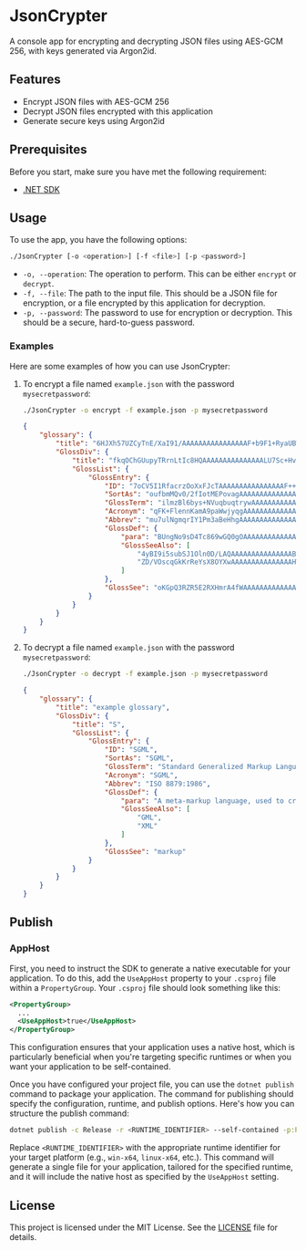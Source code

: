 # JsonCrypter

A console app for encrypting and decrypting JSON files using AES-GCM 256, with keys generated via Argon2id.

## Features

- Encrypt JSON files with AES-GCM 256
- Decrypt JSON files encrypted with this application
- Generate secure keys using Argon2id

## Prerequisites

Before you start, make sure you have met the following requirement:

- [.NET SDK](https://dotnet.microsoft.com/en-us/download)

## Usage

To use the app, you have the following options:

```bash
./JsonCrypter [-o <operation>] [-f <file>] [-p <password>]
```

- `-o, --operation`: The operation to perform. This can be either `encrypt` or `decrypt`.
- `-f, --file`: The path to the input file. This should be a JSON file for encryption, or a file encrypted by this application for decryption.
- `-p, --password`: The password to use for encryption or decryption. This should be a secure, hard-to-guess password.

### Examples

Here are some examples of how you can use JsonCrypter:

1. To encrypt a file named `example.json` with the password `mysecretpassword`:

    ```bash
    ./JsonCrypter -o encrypt -f example.json -p mysecretpassword
    ```

    ```json
    {
        "glossary": {
            "title": "6HJXh57UZCyTnE/XaI91/AAAAAAAAAAAAAAAAF+b9F1+RyaUBWYppkYHva4VgkI05gwxgLreSdx2SY1T",
            "GlossDiv": {
                "title": "fkqOChGUupyTRrnLtIc8HQAAAAAAAAAAAAAAALU7Sc+HvZj3TjFTNXoxLm1e",
                "GlossList": {
                    "GlossEntry": {
                        "ID": "7oCV5I1RfacrzOoXxFJcTAAAAAAAAAAAAAAAAF++xpALQ+G/YrpwPKqQMw1EBMCQ",
                        "SortAs": "oufbmMQv0/2fIotMEPovagAAAAAAAAAAAAAAAEXyogJNwz3RQrVxiSabHPqxgA5S",
                        "GlossTerm": "ilmzBl6bys+NVuqbuqtrywAAAAAAAAAAAAAAANrHSNBNteNyXYG3aJX2KM11i/6/dUcELcnBdFyF5kDZ0p7Ixl18aqroqFCSYYC2VXX+COQ=",
                        "Acronym": "qFK+FlennKamA9paWwjyqgAAAAAAAAAAAAAAADIgpwUitWyz/sEbs8+Ah0C+IeUI",
                        "Abbrev": "mu7ulNgmqrIY1Pm3aBeHhgAAAAAAAAAAAAAAAAJA8QdQSdjPa6d6lL94bMJlAIEj9o/CP9KgHcb5",
                        "GlossDef": {
                            "para": "BUngNo9sD4Tc869wGQ0gOAAAAAAAAAAAAAAAABHgDd2n+E/M3Llt1sIrzfDx5t4rO1uRPZY1OaQiYmcV5SY2loxj4NZq1JyxzzpmN6aHi6/sNCSaSgVvkpib4UjiZ/AkOCs9v4NxQmQYE8cqoLtFe8k2ifQ=",
                            "GlossSeeAlso": [
                                "4yBI9i5subSJ1Oln0D/LAQAAAAAAAAAAAAAAABsJi4cG/wt2UvuB74qWl9xFkNk=",
                                "ZD/VOscqGkKrReYsX8OYXwAAAAAAAAAAAAAAAHWKnlVHT4/wBTxnBOUZCVztRgU="
                            ]
                        },
                        "GlossSee": "oKGpQ3RZR5E2RXHmrA4fWAAAAAAAAAAAAAAAANqPfodruVIswyrtiXsmlp5ljx2MziM="
                    }
                }
            }
        }
    }
    ```

2. To decrypt a file named `example.json` with the password `mysecretpassword`:

    ```bash
    ./JsonCrypter -o decrypt -f example.json -p mysecretpassword
    ```

    ```json
    {
        "glossary": {
            "title": "example glossary",
            "GlossDiv": {
                "title": "S",
                "GlossList": {
                    "GlossEntry": {
                        "ID": "SGML",
                        "SortAs": "SGML",
                        "GlossTerm": "Standard Generalized Markup Language",
                        "Acronym": "SGML",
                        "Abbrev": "ISO 8879:1986",
                        "GlossDef": {
                            "para": "A meta-markup language, used to create markup languages such as DocBook.",
                            "GlossSeeAlso": [
                                "GML",
                                "XML"
                            ]
                        },
                        "GlossSee": "markup"
                    }
                }
            }
        }
    }
    ```

## Publish

### AppHost

First, you need to instruct the SDK to generate a native executable for your application. To do this, add the `UseAppHost` property to your `.csproj` file within a `PropertyGroup`. Your `.csproj` file should look something like this:

```xml
<PropertyGroup>
  ...
  <UseAppHost>true</UseAppHost>
</PropertyGroup>
```

This configuration ensures that your application uses a native host, which is particularly beneficial when you're targeting specific runtimes or when you want your application to be self-contained.

Once you have configured your project file, you can use the `dotnet publish` command to package your application. The command for publishing should specify the configuration, runtime, and publish options. Here's how you can structure the publish command:

```bash
dotnet publish -c Release -r <RUNTIME_IDENTIFIER> --self-contained -p:PublishSingleFile=true -p:UseAppHost=true
```

Replace `<RUNTIME_IDENTIFIER>` with the appropriate runtime identifier for your target platform (e.g., `win-x64`, `linux-x64`, etc.). This command will generate a single file for your application, tailored for the specified runtime, and it will include the native host as specified by the `UseAppHost` setting.

## License

This project is licensed under the MIT License. See the [LICENSE](LICENSE) file for details.
